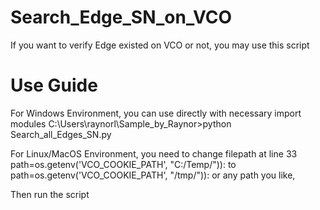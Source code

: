 # Search_Edge_SN_on_VCO
If you want to verify Edge existed on VCO or not, you may use this script

# Use Guide
For Windows Environment, you can use directly with necessary import modules
C:\Users\raynorl\Sample_by_Raynor>python Search_all_Edges_SN.py

For Linux/MacOS Environment, you need to 
change filepath at line 33
path=os.getenv('VCO_COOKIE_PATH', "C:/Temp/")):
to
path=os.getenv('VCO_COOKIE_PATH', "/tmp/")):
or any path you like,

Then run the script
